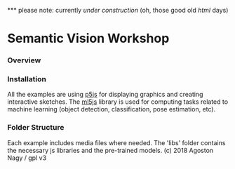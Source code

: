 

*** please note: currently _under construction_ (oh, those good old *html* days)

# Semantic Vision Workshop
### Overview

### Installation
All the examples are using [p5js](http://p5js.org/) for displaying graphics and creating interactive sketches. The [ml5js](https://ml5js.org/) library is used for computing tasks related to machine learning (object detection, classification, pose estimation, etc). 

### Folder Structure
Each example includes media files where needed. The 'libs' folder contains the necessary js libraries and the pre-trained models. 
(c) 2018 Agoston Nagy / gpl v3

